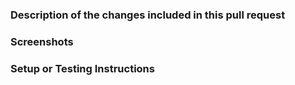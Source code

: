 ### Description of the changes included in this pull request

### Screenshots

### Setup or Testing Instructions

 
